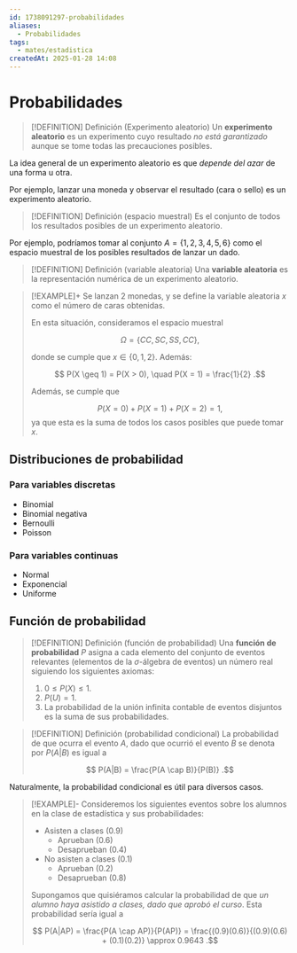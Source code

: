 ```yaml
---
id: 1738091297-probabilidades
aliases:
  - Probabilidades
tags:
  - mates/estadistica
createdAt: 2025-01-28 14:08
---
```


# Probabilidades

> [!DEFINITION] Definición (Experimento aleatorio)
> Un **experimento aleatorio** es un experimento cuyo resultado *no está garantizado* aunque se tome todas las precauciones posibles.

La idea general de un experimento aleatorio es que *depende del azar* de una forma u otra.

Por ejemplo, lanzar una moneda y observar el resultado (cara o sello) es un experimento aleatorio.

> [!DEFINITION] Definición (espacio muestral)
> Es el conjunto de todos los resultados posibles de un experimento aleatorio.

Por ejemplo, podríamos tomar al conjunto $A = \{ 1,2,3,4,5,6 \}$ como el espacio muestral de los posibles resultados de lanzar un dado.

> [!DEFINITION] Definición (variable aleatoria)
> Una **variable aleatoria** es la representación numérica de un experimento aleatorio.

> [!EXAMPLE]+
> Se lanzan 2 monedas, y se define la variable aleatoria $x$ como el número de caras obtenidas.
>
> En esta situación, consideramos el espacio muestral
>
> $$
> \Omega = \{ CC, SC, SS, CC \}
> ,$$
>
> donde se cumple que $x \in \{ 0, 1, 2 \}$. Además:
>
> $$
> P(X \geq 1) = P(X > 0), \quad P(X = 1) = \frac{1}{2}
> .$$
>
> Además, se cumple que
>
> $$
> P(X = 0) + P(X = 1) + P(X = 2) = 1
> ,$$
> ya que esta es la suma de todos los casos posibles que puede tomar $x$.

## Distribuciones de probabilidad

### Para variables discretas

- Binomial
- Binomial negativa
- Bernoulli
- Poisson

### Para variables continuas

- Normal
- Exponencial
- Uniforme

## Función de probabilidad

> [!DEFINITION] Definición (función de probabilidad)
> Una **función de probabilidad** $P$ asigna a cada elemento del conjunto de eventos relevantes (elementos de la $\sigma$-álgebra de eventos) un número real siguiendo los siguientes axiomas:
>
> 1. $0 \leq P(X) \leq 1$.
> 2. $P(U) = 1$.
> 3. La probabilidad de la unión infinita contable de eventos disjuntos es la suma de sus probabilidades.

> [!DEFINITION] Definición (probabilidad condicional)
> La probabilidad de que ocurra el evento $A$, dado que ocurrió el evento $B$ se denota por $P(A|B)$ es igual a
> 
> $$
> P(A|B) = \frac{P(A \cap B)}{P(B)}
> .$$

Naturalmente, la probabilidad condicional es útil para diversos casos.

> [!EXAMPLE]-
> Consideremos los siguientes eventos sobre los alumnos en la clase de estadística y sus probabilidades:
> 
> - Asisten a clases ($0.9$)
>   - Aprueban ($0.6$)
>   - Desaprueban ($0.4$)
> - No asisten a clases ($0.1$)
>   - Aprueban ($0.2$)
>   - Desaprueban ($0.8$)
> 
> Supongamos que quisiéramos calcular la probabilidad de que *un alumno haya asistido a clases, dado que aprobó el curso*. Esta probabilidad sería igual a
> 
> $$
> P(A|AP) = \frac{P(A \cap AP)}{P(AP)} = \frac{(0.9)(0.6)}{(0.9)(0.6) + (0.1)(0.2)} \approx 0.9643
> .$$

